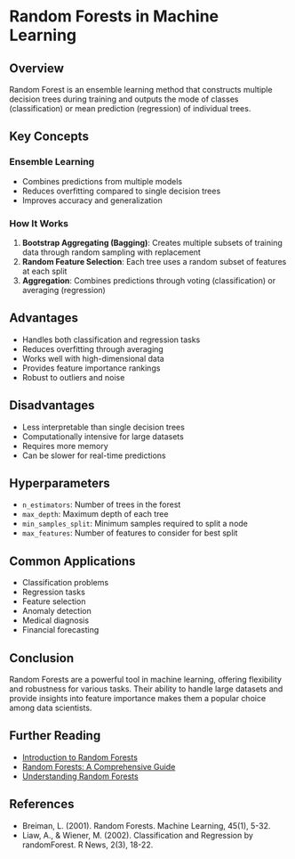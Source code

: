 # Random Forests in Machine Learning

## Overview
Random Forest is an ensemble learning method that constructs multiple decision trees during training and outputs the mode of classes (classification) or mean prediction (regression) of individual trees.

## Key Concepts

### Ensemble Learning
- Combines predictions from multiple models
- Reduces overfitting compared to single decision trees
- Improves accuracy and generalization

### How It Works
1. **Bootstrap Aggregating (Bagging)**: Creates multiple subsets of training data through random sampling with replacement
2. **Random Feature Selection**: Each tree uses a random subset of features at each split
3. **Aggregation**: Combines predictions through voting (classification) or averaging (regression)

## Advantages
- Handles both classification and regression tasks
- Reduces overfitting through averaging
- Works well with high-dimensional data
- Provides feature importance rankings
- Robust to outliers and noise

## Disadvantages
- Less interpretable than single decision trees
- Computationally intensive for large datasets
- Requires more memory
- Can be slower for real-time predictions

## Hyperparameters
- `n_estimators`: Number of trees in the forest
- `max_depth`: Maximum depth of each tree
- `min_samples_split`: Minimum samples required to split a node
- `max_features`: Number of features to consider for best split

## Common Applications
- Classification problems
- Regression tasks
- Feature selection
- Anomaly detection
- Medical diagnosis
- Financial forecasting
## Conclusion
Random Forests are a powerful tool in machine learning, offering flexibility and robustness for various tasks. Their ability to handle large datasets and provide insights into feature importance makes them a popular choice among data scientists.

## Further Reading
- [Introduction to Random Forests](https://towardsdatascience.com/introduction-to-random-forests-in-machine-learning-1f3b8f1c3c2e)
- [Random Forests: A Comprehensive Guide](https://www.analyticsvidhya.com/blog/2021/06/random-forest-algorithm-in-machine-learning/)
- [Understanding Random Forests](https://www.datacamp.com/community/tutorials/random-forests-classifier-python)

## References
- Breiman, L. (2001). Random Forests. Machine Learning, 45(1), 5-32.
- Liaw, A., & Wiener, M. (2002). Classification and Regression by randomForest. R News, 2(3), 18-22.